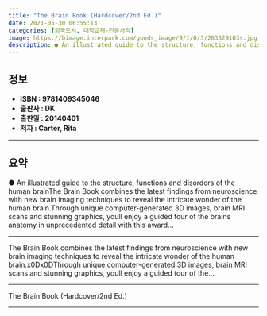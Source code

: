 ```yaml
---
title: "The Brain Book (Hardcover/2nd Ed.)"
date: 2021-05-30 06:55:13
categories: [외국도서, 대학교재-전문서적]
image: https://bimage.interpark.com/goods_image/9/1/0/3/263529103s.jpg
description: ● An illustrated guide to the structure, functions and disorders of the human brainThe Brain Book combines the latest findings from neuroscience with new brain
---
```


## **정보**

- **ISBN : 9781409345046**
- **출판사 : DK**
- **출판일 : 20140401**
- **저자 : Carter, Rita**

------



## **요약**

●  An illustrated guide to the structure, functions and disorders of the human brainThe Brain Book combines the latest findings from neuroscience with new brain imaging techniques to reveal the intricate wonder of the human brain.Through unique computer-generated 3D images, brain MRI scans and stunning graphics, youll enjoy a guided tour of the brains anatomy in unprecedented detail with this award...

------

The Brain Book combines the latest findings from neuroscience with new brain imaging techniques to reveal the intricate wonder of the human brain.x0Dx0DThrough unique computer-generated 3D images, brain MRI scans and stunning graphics, youll enjoy a guided tour of the... 

------


The Brain Book (Hardcover/2nd Ed.) 

------


